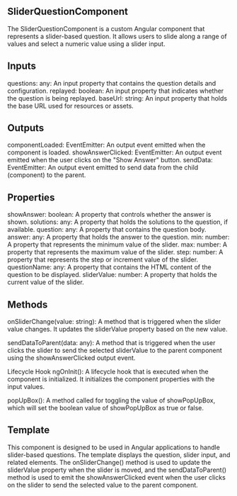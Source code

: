 ## SliderQuestionComponent
The SliderQuestionComponent is a custom Angular component that represents a slider-based question. It allows users to slide along a range of values and select a numeric value using a slider input.

## Inputs
questions: any: An input property that contains the question details and configuration.
replayed: boolean: An input property that indicates whether the question is being replayed.
baseUrl: string: An input property that holds the base URL used for resources or assets.

## Outputs
componentLoaded: EventEmitter<any>: An output event emitted when the component is loaded.
showAnswerClicked: EventEmitter<any>: An output event emitted when the user clicks on the "Show Answer" button.
sendData: EventEmitter<any>: An output event emitted to send data from the child (component) to the parent.

## Properties
showAnswer: boolean: A property that controls whether the answer is shown.
solutions: any: A property that holds the solutions to the question, if available.
question: any: A property that contains the question body.
answer: any: A property that holds the answer to the question.
min: number: A property that represents the minimum value of the slider.
max: number: A property that represents the maximum value of the slider.
step: number: A property that represents the step or increment value of the slider.
questionName: any: A property that contains the HTML content of the question to be displayed.
sliderValue: number: A property that holds the current value of the slider.

## Methods
onSliderChange(value: string): A method that is triggered when the slider value changes. It updates the sliderValue property based on the new value.

sendDataToParent(data: any): A method that is triggered when the user clicks the slider to send the selected sliderValue to the parent component using the showAnswerClicked output event.

Lifecycle Hook
ngOnInit(): A lifecycle hook that is executed when the component is initialized. It initializes the component properties with the input values.

popUpBox(): A method called for toggling the value of showPopUpBox, which will set the boolean value of showPopUpBox as true or false.

## Template
This component is designed to be used in Angular applications to handle slider-based questions. The template displays the question, slider input, and related elements. The onSliderChange() method is used to update the sliderValue property when the slider is moved, and the sendDataToParent() method is used to emit the showAnswerClicked event when the user clicks on the slider to send the selected value to the parent component.

